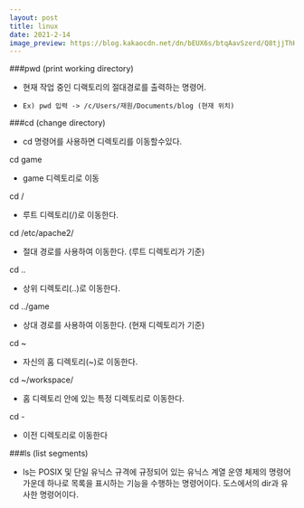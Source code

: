 ```yaml
---
layout: post
title: linux 
date: 2021-2-14 
image_preview: https://blog.kakaocdn.net/dn/bEUX6s/btqAavSzerd/Q8tjjThKJ82PS4HrBFp5Sk/img.png
---
```


###pwd (print working directory)
- 현재 작업 중인 디랙토리의 절대경로를 출력하는 명령어. 
-     Ex) pwd 입력 -> /c/Users/재원/Documents/blog (현재 위치)

###cd (change directory)
- cd 명령어를 사용하면 디렉토리를 이동할수있다.


cd game 
- game 디렉토리로 이동


cd /
- 루트 디렉토리(/)로 이동한다.


cd /etc/apache2/
- 절대 경로를 사용하여 이동한다. (루트 디렉토리가 기준)


cd ..
- 상위 디렉토리(..)로 이동한다.


cd ../game
- 상대 경로를 사용하여 이동한다. (현재 디렉토리가 기준)


cd ~ 
- 자신의 홈 디렉토리(~)로 이동한다.


cd ~/workspace/
- 홈 디렉토리 안에 있는 특정 디렉토리로 이동한다.


cd -
- 이전 디렉토리로 이동한다

###ls (list segments)
- ls는 POSIX 및 단일 유닉스 규격에 규정되어 있는 유닉스 계열 운영 체제의 명령어 가운데 하나로 목록을 표시하는 기능을 수행하는 명령어이다. 도스에서의 dir과 유사한 명령어이다.
